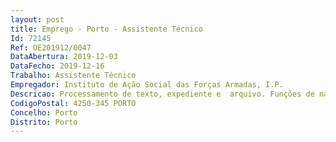 ```yaml
--- 
layout: post
title: Emprego - Porto - Assistente Técnico
Id: 72145
Ref: OE201912/0047
DataAbertura: 2019-12-03
DataFecho: 2019-12-16
Trabalho: Assistente Técnico
Empregador: Instituto de Ação Social das Forças Armadas, I.P.
Descricao: Processamento de texto, expediente e  arquivo. Funções de natureza executiva, de aplicação de métodos e processos, com base em diretivas bem definidas e instruções gerais, de grau médio de complexidade nas áreas de atuação comuns e instrumentais e nos vários domínios de intervenção do CAS Porto.
CodigoPostal: 4250-345 PORTO
Concelho: Porto
Distrito: Porto
--- 
```

